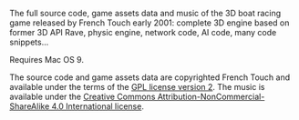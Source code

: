 The full source code, game assets data and music of the 3D boat racing game released by French Touch early 2001: complete 3D engine based on former 3D API Rave, physic engine, network code, AI code, many code snippets...

Requires Mac OS 9.

The source code and game assets data are copyrighted French Touch and available under the terms of the [GPL license version 2](http://www.gnu.org/licenses/gpl-2.0.html). The music is available under the [Creative Commons Attribution-NonCommercial-ShareAlike 4.0 International license](http://creativecommons.org/licenses/by-nc-sa/4.0/).
